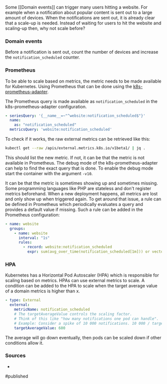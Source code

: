 Some [[Domain events]] can trigger many users hitting a website. For example when a notification about popular content is sent out to a large amount of devices. When the notifications are sent out, it is already clear that a scale-up is needed. Instead of waiting for users to hit the website and scaling-up then, why not scale before?

### Domain events
Before a notification is sent out, count the number of devices and increase the `notification_scheduled` counter.

### Prometheus
To be able to scale based on metrics, the metric needs to be made available for Kubernetes. Using Prometheus that can be done using the [k8s-prometheus-adapter](https://github.com/DirectXMan12/k8s-prometheus-adapter). 

The Prometheus query is made available as `notification_scheduled` in the k8s-prometheus-adapter configuration.

```yaml
- seriesQuery: '{__name__=~"^website:notification_scheduled$"}'
  name:
    as: "notification_scheduled"
  metricsQuery: 'website:notification_scheduled'
```

To check if it works, the raw external metrics can be retrieved like this:

```bash
kubectl get --raw /apis/external.metrics.k8s.io/v1beta1/ | jq .
```

This should list the new metric. If not, it can be that the metric is not available in Prometheus. The debug mode of the k8s-prometheus-adapter can help to find the exact query that is done. To enable the debug mode start the container with the argument `-v10`.

It can be that the metric is sometimes showing up and sometimes missing. Some programming languages like PHP are stateless and don't register metrics beforehand. When a new deployment happens, all metrics are lost and only show up when triggered again. To get around that issue, a rule can be defined in Prometheus which periodically evaluates a query and provides a default value if missing. Such a rule can be added in the Prometheus configuration:  

```yaml
- name: website
  groups:
    - name: website
      interval: "1s"
      rules:
        - record: website:notification_scheduled
          expr: sum(avg_over_time(notification_scheduled[1m])) or vector(0)
```

### HPA
Kubernetes has a Horizontal Pod Autoscaler (HPA) which is responsible for scaling based on metrics. HPAs can use external metrics to scale. 
A condition can be added to the HPA to scale when the target average value of a domain metrics is higher than x.

```yaml
- type: External
  external:
    metricName: notification_scheduled
    # The targetAverageValue controls the scaling factor.
    # Think of this like "how many notifications one pod can handle".
    # Example: Consider a spike of 10 000 notifications. 10 000 / targetAverageValue pods will be started.
    targetAverageValue: 600
```

The average will go down eventually, then pods can be scaled down if other conditions allow it.


### Sources
- 

#published